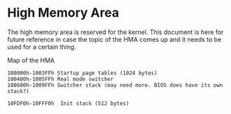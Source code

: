 # High Memory Area

The high memory area is reserved for the kernel. This document is here for future reference in case the topic of the HMA comes up and it needs to be used for a certain thing.

Map of the HMA
```
100000h-1003FFh Startup page tables (1024 bytes)
100400h-1005FFh Real mode switcher
100600h-1009FFh Switcher stack (may need more. BIOS does have its own stack?)

10FDF0h-10FFF0h  Init stack (512 bytes)
```

